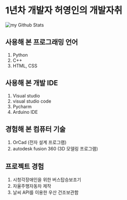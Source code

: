 # 1년차 개발자 허영인의 개발자취

<img align="center" src="https://github-readme-stats.vercel.app/api?username=madushadhanushka&include_all_commits=true&count_private=true&show_icons=true&line_height=20&title_color=2B5BBD&icon_color=1124BB&text_color=A1A1A1&bg_color=0,000000,130F40" alt="my Github Stats"/>

## 사용해 본 프로그래밍 언어
1. Python
2. C++
3. HTML, CSS

## 사용해 본 개발 IDE
1. Visual studio
2. visual studio code
3. Pycharm
4. Arduino IDE

## 경험해 본 컴퓨터 기술
1. OrCad (전자 설계 프로그램)
2. autodesk fusion 360 (3D 모델링 프로그램)

## 프로젝트 경험
1. 시청각장애인을 위한 버스탑승보조기
2. 자율주행자동차 제작
3. 날씨 API를 이용한 우산 건조보관함

